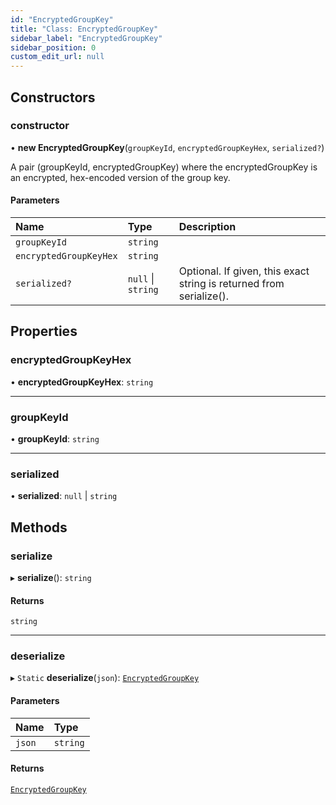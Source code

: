 ```yaml
---
id: "EncryptedGroupKey"
title: "Class: EncryptedGroupKey"
sidebar_label: "EncryptedGroupKey"
sidebar_position: 0
custom_edit_url: null
---
```


## Constructors

### constructor

• **new EncryptedGroupKey**(`groupKeyId`, `encryptedGroupKeyHex`, `serialized?`)

A pair (groupKeyId, encryptedGroupKey) where the encryptedGroupKey is an encrypted, hex-encoded version of the group key.

#### Parameters

| Name | Type | Description |
| :------ | :------ | :------ |
| `groupKeyId` | `string` |  |
| `encryptedGroupKeyHex` | `string` |  |
| `serialized?` | ``null`` \| `string` | Optional. If given, this exact string is returned from serialize(). |

## Properties

### encryptedGroupKeyHex

• **encryptedGroupKeyHex**: `string`

___

### groupKeyId

• **groupKeyId**: `string`

___

### serialized

• **serialized**: ``null`` \| `string`

## Methods

### serialize

▸ **serialize**(): `string`

#### Returns

`string`

___

### deserialize

▸ `Static` **deserialize**(`json`): [`EncryptedGroupKey`](EncryptedGroupKey.md)

#### Parameters

| Name | Type |
| :------ | :------ |
| `json` | `string` |

#### Returns

[`EncryptedGroupKey`](EncryptedGroupKey.md)
